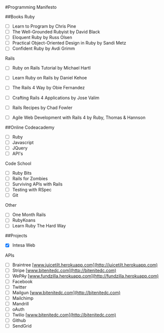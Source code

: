 #Programming Manifesto

##Books
Ruby
- [ ] Learn to Program by Chris Pine
- [ ] The Well-Grounded Rubyist by David Black
- [ ] Eloquent Ruby by Russ Olsen
- [ ] Practical Object-Oriented Design in Ruby by Sandi Metz
- [ ] Confident Ruby by Avdi Grimm

Rails
- [ ] Ruby on Rails Tutorial by Michael Hartl
- [ ] Learn Ruby on Rails by Daniel Kehoe
- [ ] The Rails 4 Way by Obie Fernandez
- [ ] Crafting Rails 4 Applications by Jose Valim
- [ ] Rails Recipes by Chad Fowler
- [ ] Agile Web Development with Rails 4 by Ruby, Thomas & Hannson

 
##Online
Codeacademy
- [ ] Ruby
- [ ] Javascript
- [ ] JQuery
- [ ] API's

Code School
- [ ] Ruby Bits
- [ ] Rails for Zombies
- [ ] Surviving APIs with Rails
- [ ] Testing with RSpec
- [ ] Git

Other
- [ ] One Month Rails
- [ ] RubyKoans
- [ ] Learn Ruby The Hard Way

##Projects
- [x] Intesa Web


APIs
- [ ] Braintree [www.juicetilt.herokuapp.com](http://juicetilt.herokuapp.com)
- [ ] Stripe [www.bitenitedc.com](http://bitenitedc.com)
- [ ] WePAy [www.fundzilla.herokuapp.com](http://fundzilla.herokuapp.com)
- [ ] Facebook
- [ ] Twitter
- [ ] Mailgun [www.bitenitedc.com](http://bitenitedc.com)
- [ ] Mailchimp
- [ ] Mandrill
- [ ] oAuth
- [ ] Twilio [www.bitenitedc.com](http://bitenitedc.com)
- [ ] Github
- [ ] SendGrid
